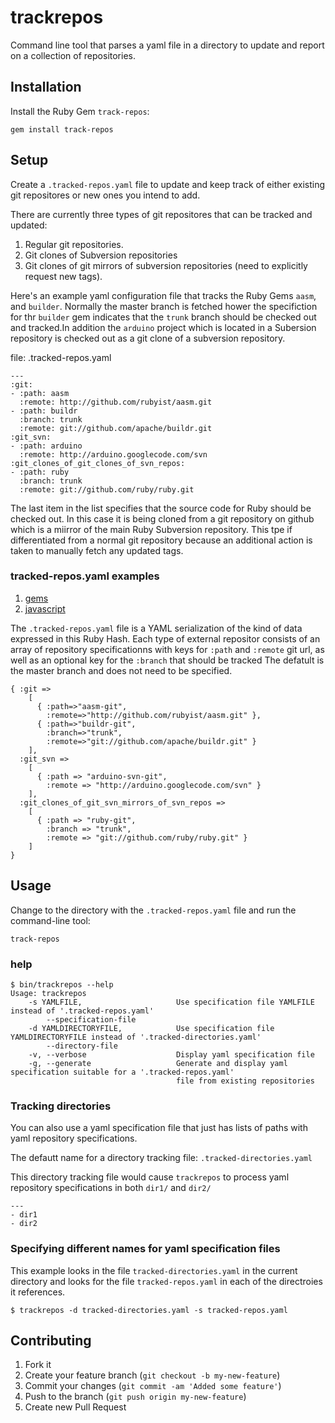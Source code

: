 # trackrepos

Command line tool that parses a yaml file in a directory to update and report on a collection of repositories.

## Installation

Install the Ruby Gem `track-repos`:

    gem install track-repos

## Setup

Create a `.tracked-repos.yaml` file to update and keep track of either existing git repositores or new ones you intend to add.

There are currently three types of git repositores that can be tracked and updated:

1. Regular git repositories.
2. Git clones of Subversion repositories
3. Git clones of git mirrors of subversion repositories (need to explicitly request new tags).

Here's an example yaml configuration file that tracks the Ruby Gems `aasm`, and `builder`.
Normally the master branch is fetched hower the specifiction for thr `builder` gem indicates that
the `trunk` branch should be checked out and tracked.In addition the `arduino` project which
is located in a Subersion repository is checked out as a git clone of a subversion repository.

file: .tracked-repos.yaml

    ---
    :git:
    - :path: aasm
      :remote: http://github.com/rubyist/aasm.git
    - :path: buildr
      :branch: trunk
      :remote: git://github.com/apache/buildr.git
    :git_svn:
    - :path: arduino
      :remote: http://arduino.googlecode.com/svn
    :git_clones_of_git_clones_of_svn_repos:
    - :path: ruby
      :branch: trunk
      :remote: git://github.com/ruby/ruby.git

The last item in the list specifies that the source code for Ruby should be checked out. In
this case it is being cloned from a git repository on github which is a miirror of the main
Ruby Subversion repository. This tpe if differentiated from a normal git repository because an
additional action is taken to manually fetch any updated tags.

### tracked-repos.yaml examples

1. [gems](https://raw.github.com/gist/2907585/gems-tracked-repos.yaml)
2. [javascript](https://raw.github.com/gist/2907585/javascript-tracked-repos.yaml)

The `.tracked-repos.yaml` file is a YAML serialization of the kind of data expressed in this Ruby Hash.
Each type of external repositor consists of an array of repository specificationns with keys for
`:path` and `:remote` git url, as well as an optional key for the `:branch` that should be tracked
The defatult is the master branch and does not need to be specified.

    { :git =>
        [
          { :path=>"aasm-git",
            :remote=>"http://github.com/rubyist/aasm.git" },
          { :path=>"buildr-git",
            :branch=>"trunk",
            :remote=>"git://github.com/apache/buildr.git" }
        ],
      :git_svn =>
        [
          { :path => "arduino-svn-git",
            :remote => "http://arduino.googlecode.com/svn" }
        ],
      :git_clones_of_git_svn_mirrors_of_svn_repos =>
        [
          { :path => "ruby-git",
            :branch => "trunk",
            :remote => "git://github.com/ruby/ruby.git" }
        ]
    }

## Usage

Change to the directory with the `.tracked-repos.yaml` file and run the command-line tool:

    track-repos

### help

    $ bin/trackrepos --help
    Usage: trackrepos
        -s YAMLFILE,                     Use specification file YAMLFILE instead of '.tracked-repos.yaml'
            --specification-file
        -d YAMLDIRECTORYFILE,            Use specification file YAMLDIRECTORYFILE instead of '.tracked-directories.yaml'
            --directory-file
        -v, --verbose                    Display yaml specification file
        -g, --generate                   Generate and display yaml specification suitable for a '.tracked-repos.yaml'
                                         file from existing repositories

### Tracking directories

You can also use a yaml specification file that just has lists of paths with yaml repository specifications.

The defautt name for a directory tracking file: `.tracked-directories.yaml`

This directory tracking file would cause `trackrepos` to process yaml repository specifications
in both `dir1/` and `dir2/`

    ---
    - dir1
    - dir2

### Specifying different names for yaml specification files

This example looks in the file `tracked-directories.yaml` in the current directory
and looks for the file `tracked-repos.yaml` in each of the directroies it references.

    $ trackrepos -d tracked-directories.yaml -s tracked-repos.yaml

## Contributing

1. Fork it
2. Create your feature branch (`git checkout -b my-new-feature`)
3. Commit your changes (`git commit -am 'Added some feature'`)
4. Push to the branch (`git push origin my-new-feature`)
5. Create new Pull Request
